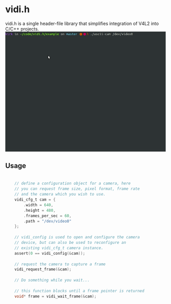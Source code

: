 # vidi.h
vidi.h is a single header-file library that simplifies integration of V4L2 into C/C++ projects.
![a vidi example](https://raw.githubusercontent.com/mrpossoms/vidi.h/master/.wave.gif)

## Usage
```C

	// define a configuration object for a camera, here
	// you can request frame size, pixel format, frame rate
	// and the camera which you wish to use.
	vidi_cfg_t cam = {
		.width = 640,
		.height = 480,
		.frames_per_sec = 60,
		.path = "/dev/video0"
	};

	// vidi_config is used to open and configure the camera
	// device, but can also be used to reconfigure an
	// existing vidi_cfg_t camera instance.
	assert(0 == vidi_config(&cam));

	// request the camera to capture a frame
	vidi_request_frame(&cam);

	// Do something while you wait...

	// this function blocks until a frame pointer is returned
	void* frame = vidi_wait_frame(&cam);

```
